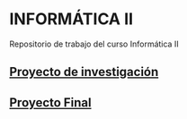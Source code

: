 # INFORMÁTICA II
Repositorio de trabajo del curso Informática II

## [Proyecto de investigación](/proyectoInvestigacion)
## [Proyecto Final](/proyectoFinal)
